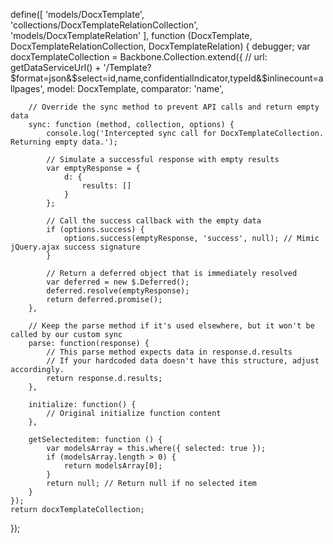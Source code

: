 define([
    'models/DocxTemplate',
    'collections/DocxTemplateRelationCollection',
    'models/DocxTemplateRelation'
], function (DocxTemplate, DocxTemplateRelationCollection, DocxTemplateRelation) {
    debugger;
    var docxTemplateCollection = Backbone.Collection.extend({
        // url: getDataServiceUrl() + '/Template?$format=json&$select=id,name,confidentialIndicator,typeId&$inlinecount=allpages',
        model: DocxTemplate,
        comparator: 'name',

        // Override the sync method to prevent API calls and return empty data
        sync: function (method, collection, options) {
            console.log('Intercepted sync call for DocxTemplateCollection. Returning empty data.');
            
            // Simulate a successful response with empty results
            var emptyResponse = {
                d: {
                    results: []
                }
            };

            // Call the success callback with the empty data
            if (options.success) {
                options.success(emptyResponse, 'success', null); // Mimic jQuery.ajax success signature
            }

            // Return a deferred object that is immediately resolved
            var deferred = new $.Deferred();
            deferred.resolve(emptyResponse);
            return deferred.promise();
        },

        // Keep the parse method if it's used elsewhere, but it won't be called by our custom sync
        parse: function(response) {
            // This parse method expects data in response.d.results
            // If your hardcoded data doesn't have this structure, adjust accordingly.
            return response.d.results;
        },

        initialize: function() {
            // Original initialize function content
        },

        getSelecteditem: function () {
            var modelsArray = this.where({ selected: true });
            if (modelsArray.length > 0) {
                return modelsArray[0];
            }
            return null; // Return null if no selected item
        }
    });
    return docxTemplateCollection;
});
